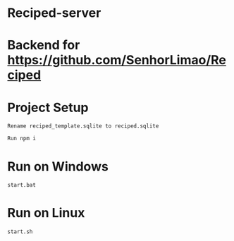 # Reciped-server
# Backend for https://github.com/SenhorLimao/Reciped
# Project Setup
```
Rename reciped_template.sqlite to reciped.sqlite
```
```
Run npm i
```

# Run on Windows
```
start.bat
```

# Run on Linux 
```
start.sh
```
